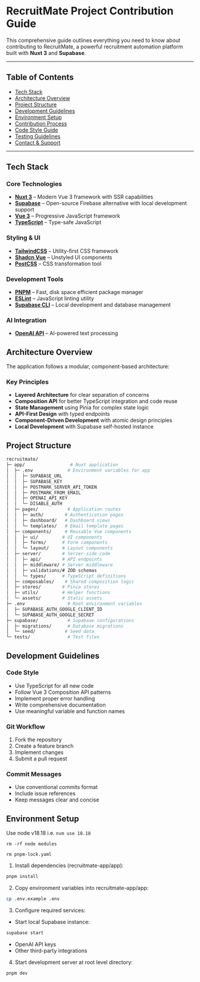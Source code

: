 # RecruitMate Project Contribution Guide

This comprehensive guide outlines everything you need to know about contributing to RecruitMate, a powerful recruitment automation platform built with **Nuxt 3** and **Supabase**.

---

## Table of Contents

- [Tech Stack](#tech-stack)
- [Architecture Overview](#architecture-overview)
- [Project Structure](#project-structure)
- [Development Guidelines](#development-guidelines)
- [Environment Setup](#environment-setup)
- [Contribution Process](#contribution-process)
- [Code Style Guide](#code-style-guide)
- [Testing Guidelines](#testing-guidelines)
- [Contact & Support](#contact--support)

---

## Tech Stack

### Core Technologies

- **[Nuxt 3](https://nuxt.com/docs)** – Modern Vue 3 framework with SSR capabilities
- **[Supabase](https://supabase.com/docs)** – Open-source Firebase alternative with local development support
- **[Vue 3](https://vuejs.org/)** – Progressive JavaScript framework
- **[TypeScript](https://www.typescriptlang.org/)** – Type-safe JavaScript

### Styling & UI

- **[TailwindCSS](https://tailwindcss.com/)** – Utility-first CSS framework
- **[Shadcn Vue](https://github.com/shadcn/ui)** – Unstyled UI components
- **[PostCSS](https://postcss.org/)** – CSS transformation tool

### Development Tools

- **[PNPM](https://pnpm.io/)** – Fast, disk space efficient package manager
- **[ESLint](https://eslint.org/)** – JavaScript linting utility
- **[Supabase CLI](https://supabase.com/docs/reference/cli)** – Local development and database management

### AI Integration

- **[OpenAI API](https://platform.openai.com/docs)** – AI-powered text processing

## Architecture Overview

The application follows a modular, component-based architecture:

### Key Principles

- **Layered Architecture** for clear separation of concerns
- **Composition API** for better TypeScript integration and code reuse
- **State Management** using Pinia for complex state logic
- **API-First Design** with typed endpoints
- **Component-Driven Development** with atomic design principles
- **Local Development** with Supabase self-hosted instance

## Project Structure

```bash
recruitmate/
├─ app/                 # Nuxt application
│  ├─ .env             # Environment variables for app
│  │  ├─ SUPABASE_URL
│  │  ├─ SUPABASE_KEY
│  │  ├─ POSTMARK_SERVER_API_TOKEN
│  │  ├─ POSTMARK_FROM_EMAIL
│  │  ├─ OPENAI_API_KEY
│  │  └─ DISABLE_AUTH
│  ├─ pages/           # Application routes
│  │  ├─ auth/        # Authentication pages
│  │  ├─ dashboard/   # Dashboard views
│  │  └─ templates/   # Email template pages
│  ├─ components/     # Reusable Vue components
│  │  ├─ ui/         # UI components
│  │  ├─ forms/      # Form components
│  │  └─ layout/     # Layout components
│  ├─ server/        # Server-side code
│  │  ├─ api/        # API endpoints
│  │  ├─ middleware/ # Server middleware
│  │  ├─ validations/# ZOD schemas
│  │  └─ types/      # TypeScript definitions
│  ├─ composables/    # Shared composition logic
│  ├─ stores/        # Pinia stores
│  ├─ utils/         # Helper functions
│  └─ assets/        # Static assets
├─ .env                # Root environment variables
│  ├─ SUPABASE_AUTH_GOOGLE_CLIENT_ID
│  └─ SUPABASE_AUTH_GOOGLE_SECRET
├─ supabase/           # Supabase configurations
│  ├─ migrations/      # Database migrations
│  └─ seed/           # Seed data
└─ tests/              # Test files
```

## Development Guidelines

### Code Style

- Use TypeScript for all new code
- Follow Vue 3 Composition API patterns
- Implement proper error handling
- Write comprehensive documentation
- Use meaningful variable and function names

### Git Workflow

1. Fork the repository
2. Create a feature branch
3. Implement changes
4. Submit a pull request

### Commit Messages

- Use conventional commits format
- Include issue references
- Keep messages clear and concise

## Environment Setup

Use node v18.18 i.e. `nvm use 18.18`

`rm -rf node modules`

`rm pnpm-lock.yaml`

1. Install dependencies (recruitmate-app/app):

```bash
pnpm install
```

2. Copy environment variables into recruitmate-app/app:

```bash
cp .env.example .env
```

3. Configure required services:

- Start local Supabase instance:

```bash
supabase start
```

- OpenAI API keys
- Other third-party integrations

4. Start development server at root level directory:

```bash
pnpm dev
```
